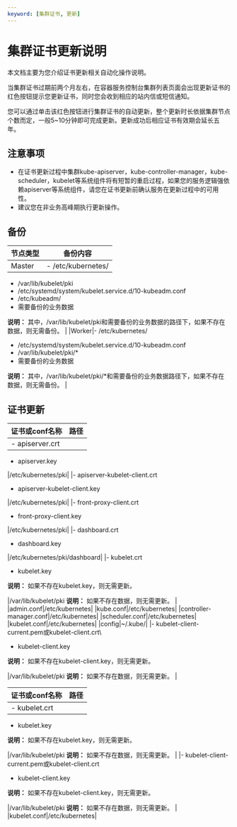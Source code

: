 ```yaml
---
keyword: [集群证书, 更新]
---
```


# 集群证书更新说明

本文档主要为您介绍证书更新相关自动化操作说明。

当集群证书过期前两个月左右，在容器服务控制台集群列表页面会出现更新证书的红色按钮提示您更新证书，同时您会收到相应的站内信或短信通知。

您可以通过单击该红色按钮进行集群证书的自动更新，整个更新时长依据集群节点个数而定，一般5~10分钟即可完成更新。更新成功后相应证书有效期会延长五年。

## 注意事项

-   在证书更新过程中集群kube-apiserver，kube-controller-manager，kube-scheduler，kubelet等系统组件将有短暂的重启过程，如果您的服务逻辑强依赖apiserver等系统组件，请您在证书更新前确认服务在更新过程中的可用性。
-   建议您在非业务高峰期执行更新操作。

## 备份

|节点类型|备份内容|
|----|----|
|Master|-   /etc/kubernetes/
-   /var/lib/kubelet/pki
-   /etc/systemd/system/kubelet.service.d/10-kubeadm.conf
-   /etc/kubeadm/
-   需要备份的业务数据

**说明：** 其中，/var/lib/kubelet/pki和需要备份的业务数据的路径下，如果不存在数据，则无需备份。 |
|Worker|-   /etc/kubernetes/
-   /etc/systemd/system/kubelet.service.d/10-kubeadm.conf
-   /var/lib/kubelet/pki/\*
-   需要备份的业务数据

**说明：** 其中，/var/lib/kubelet/pki/\*和需要备份的业务数据路径下，如果不存在数据，则无需备份。 |

## 证书更新

|证书或conf名称|路径|
|---------|--|
|-   apiserver.crt
-   apiserver.key

|/etc/kubernetes/pki|
|-   apiserver-kubelet-client.crt
-   apiserver-kubelet-client.key

|/etc/kubernetes/pki|
|-   front-proxy-client.crt
-   front-proxy-client.key

|/etc/kubernetes/pki|
|-   dashboard.crt
-   dashboard.key

|/etc/kubernetes/pki/dashboard|
|-   kubelet.crt
-   kubelet.key

**说明：** 如果不存在kubelet.key，则无需更新。

|/var/lib/kubelet/pki **说明：** 如果不存在数据，则无需更新。 |
|admin.conf|/etc/kubernetes|
|kube.conf|/etc/kubernetes|
|controller-manager.conf|/etc/kubernetes|
|scheduler.conf|/etc/kubernetes|
|kubelet.conf|/etc/kubernetes|
|config|~/.kube/|
|-   kubelet-client-current.pem或kubelet-client.crt\\
-   kubelet-client.key

**说明：** 如果不存在kubelet-client.key，则无需更新。

|/var/lib/kubelet/pki **说明：** 如果不存在数据，则无需更新。 |

|证书或conf名称|路径|
|---------|--|
|-   kubelet.crt
-   kubelet.key

**说明：** 如果不存在kubelet.key，则无需更新。

|/var/lib/kubelet/pki **说明：** 如果不存在数据，则无需更新。 |
|-   kubelet-client-current.pem或kubelet-client.crt
-   kubelet-client.key

**说明：** 如果不存在kubelet-client.key，则无需更新。

|/var/lib/kubelet/pki **说明：** 如果不存在数据，则无需更新。 |
|kubelet.conf|/etc/kubernetes|

